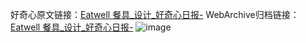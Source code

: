 好奇心原文链接：[Eatwell 餐具_设计_好奇心日报-](https://www.qdaily.com/articles/4957.html)
WebArchive归档链接：[Eatwell 餐具_设计_好奇心日报-](http://web.archive.org/web/20190623163438/https://www.qdaily.com/articles/4957.html)
![image](http://ww3.sinaimg.cn/large/007d5XDply1g3wg4erp7jj30u0403dtm)